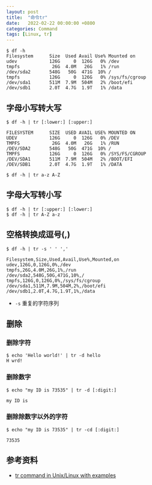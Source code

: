 ```yaml
---
layout: post
title:  "命令tr"
date:   2022-02-22 00:00:00 +0800
categories: Command
tags: [Linux, tr]
---
```


```shell
$ df -h
Filesystem      Size  Used Avail Use% Mounted on
udev            126G     0  126G   0% /dev
tmpfs            26G  4.0M   26G   1% /run
/dev/sda2       548G   50G  471G  10% /
tmpfs           126G     0  126G   0% /sys/fs/cgroup
/dev/sda1       511M  7.9M  504M   2% /boot/efi
/dev/sdb1       2.0T  4.7G  1.9T   1% /data
```

## 字母小写转大写
```shell
$ df -h | tr [:lower:] [:upper:]
```
```
FILESYSTEM      SIZE  USED AVAIL USE% MOUNTED ON
UDEV            126G     0  126G   0% /DEV
TMPFS            26G  4.0M   26G   1% /RUN
/DEV/SDA2       548G   50G  471G  10% /
TMPFS           126G     0  126G   0% /SYS/FS/CGROUP
/DEV/SDA1       511M  7.9M  504M   2% /BOOT/EFI
/DEV/SDB1       2.0T  4.7G  1.9T   1% /DATA
```

```shell
$ df -h | tr a-z A-Z
```

## 字母大写转小写
```shell
$ df -h | tr [:upper:] [:lower:]
$ df -h | tr A-Z a-z
```

## 空格转换成逗号(,)
```shell
$ df -h | tr -s ' ' ','
```
```
Filesystem,Size,Used,Avail,Use%,Mounted,on
udev,126G,0,126G,0%,/dev
tmpfs,26G,4.0M,26G,1%,/run
/dev/sda2,548G,50G,471G,10%,/
tmpfs,126G,0,126G,0%,/sys/fs/cgroup
/dev/sda1,511M,7.9M,504M,2%,/boot/efi
/dev/sdb1,2.0T,4.7G,1.9T,1%,/data
```
* ```-s``` 重复的字符序列

## 删除
### 删除字符
```shell
$ echo 'Hello world!' | tr -d hello
H wrd!
```

### 删除数字
```shell
$ echo "my ID is 73535" | tr -d [:digit:]
```
```
my ID is 
```

### 删除除数字以外的字符
```shell
$ echo "my ID is 73535" | tr -cd [:digit:]
```
```
73535
```

## 参考资料
* [tr command in Unix/Linux with examples](https://www.geeksforgeeks.org/tr-command-in-unix-linux-with-examples/)
